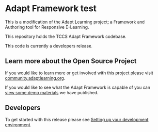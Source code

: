 Adapt Framework test
===============
This is a modification of the Adapt Learning project; a Framework and Authoring tool for Responsive E-Learning.

This repository holds the TCCS Adapt Framework codebase.

This code is currently a developers release.


## Learn more about the Open Source Project

If you would like to learn more or get involved with this project please visit [community.adaptlearning.org](http://community.adaptlearning.org/).

If you would like to see what the Adapt Framework is capable of you can [view some demo materials](https://community.adaptlearning.org/demo/index.html) we have published.

## Developers

To get started with this release please see [Setting up your development environment](https://github.com/adaptlearning/adapt_framework/wiki/Setting-up-your-development-environment).